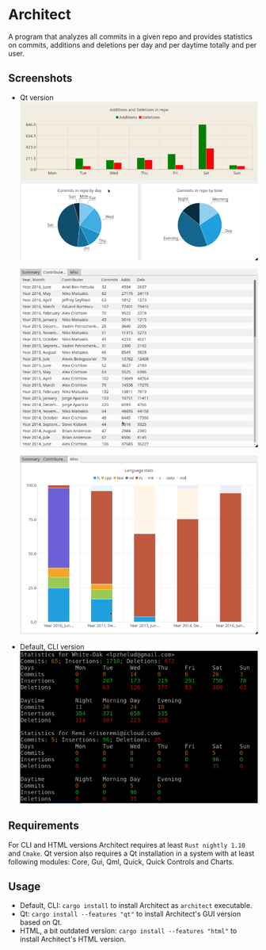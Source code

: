 # Architect

A program that analyzes all commits in a given repo and provides statistics on commits, additions and deletions
per day and per daytime totally and per user.

## Screenshots

* Qt version
  ![Qt](resources/qt.png)

  ![Qt2](resources/qt2.png)

  ![Qt3](resources/qt3.png)
* Default, CLI version
![CLI](resources/cli.png)


## Requirements

For CLI and HTML versions Architect requires at least `Rust nightly 1.10` and `Cmake`.
Qt version also requires a Qt installation in a system with at least following modules: Core, Gui, Qml, Quick, Quick Controls and Charts.

## Usage

* Default, CLI: `cargo install` to install Architect as `architect` executable.
* Qt: `cargo install --features "qt"` to install Architect's GUI version based on Qt.
* HTML, a bit outdated version: `cargo install --features "html"` to install Architect's HTML version.
